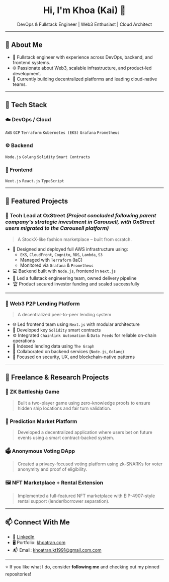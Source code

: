 <h1 align="center">Hi, I'm Khoa (Kai) 👋</h1>

<p align="center">
  DevOps & Fullstack Engineer | Web3 Enthusiast | Cloud Architect
</p>

---

## 🚀 About Me

- 🔧 Fullstack engineer with experience across DevOps, backend, and frontend systems.
- 🌐 Passionate about Web3, scalable infrastructure, and product-led development.
- 🔭 Currently building decentralized platforms and leading cloud-native teams.

---

## 🧰 Tech Stack

### ☁️ DevOps / Cloud
`AWS` `GCP` `Terraform` `Kubernetes (EKS)` `Grafana` `Prometheus`

### ⚙️ Backend
`Node.js` `Golang` `Solidity` `Smart Contracts`

### 🎨 Frontend
`Next.js` `React.js` `TypeScript`

---

## 🌟 Featured Projects

### 🥇 Tech Lead at OxStreet *(Project concluded following parent company's strategic investment in Carousell, with OxStreet users migrated to the Carousell platform)*
> A StockX-like fashion marketplace – built from scratch.

- 🚀 Designed and deployed full AWS infrastructure using:
  - `EKS`, `CloudFront`, `Cognito`, `RDS`, `Lambda`, `S3`
  - Managed with `Terraform` (IaC)
  - Monitored via `Grafana` & `Prometheus`
- 💻 Backend built with `Node.js`, frontend in `Next.js`
- 👥 Led a fullstack engineering team, owned delivery pipeline
- 🏆 Product secured investor funding and scaled successfully

---

### 🥈 Web3 P2P Lending Platform
> A decentralized peer-to-peer lending system

- 🌐 Led frontend team using `Next.js` with modular architecture
- 🔐 Developed key `Solidity` smart contracts
- ⚙️ Integrated `Chainlink Automation` & `Data Feeds` for reliable on-chain operations
- 🔎 Indexed lending data using `The Graph`
- 🤝 Collaborated on backend services (`Node.js`, `Golang`)
- 🎯 Focused on security, UX, and blockchain-native patterns

---

## 🧪 Freelance & Research Projects

### 🧠 ZK Battleship Game  
> Built a two-player game using zero-knowledge proofs to ensure hidden ship locations and fair turn validation.

### 🎯 Prediction Market Platform  
> Developed a decentralized application where users bet on future events using a smart contract-backed system.

### 🗳️ Anonymous Voting DApp  
> Created a privacy-focused voting platform using zk-SNARKs for voter anonymity and proof of eligibility.

### 🖼️ NFT Marketplace + Rental Extension  
> Implemented a full-featured NFT marketplace with EIP-4907-style rental support (lender/borrower separation).

---

<!-- ## 📊 GitHub Stats

<p align="center">
  <img src="https://github-readme-stats.vercel.app/api?username=khoatrankt1991&show_icons=true&theme=default" alt="Stats" />
</p>

--- -->

## 📫 Connect With Me

- 💼 [LinkedIn](https://www.linkedin.com/in/khoatrankt1991)  
- 🖥️ Portfolio: [khoatran.com](https://khoatran.com)  
- 📬 Email: khoatran.kt1991@gmail.com.com

---


⭐️ If you like what I do, consider **following me** and checking out my pinned repositories!
